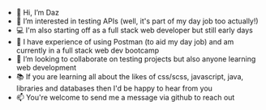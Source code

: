 - 👋 Hi, I’m Daz
- 🧪 I’m interested in testing APIs (well, it's part of my day job too actually!)
- 💻 I'm also starting off as a full stack web developer but still early days
- 🚀 I have experience of using Postman (to aid my day job) and am currently in a full stack web dev bootcamp
- 💞️ I’m looking to collaborate on testing projects but also anyone learning web development
- 📚 If you are learning all about the likes of css/scss, javascript, java, libraries and databases then I'd be happy to hear from you
- 📫 You're welcome to send me a message via github to reach out

<!---
doorstep75/doorstep75 is a ✨ special ✨ repository because its `README.md` (this file) appears on your GitHub profile.
You can click the Preview link to take a look at your changes.
--->
